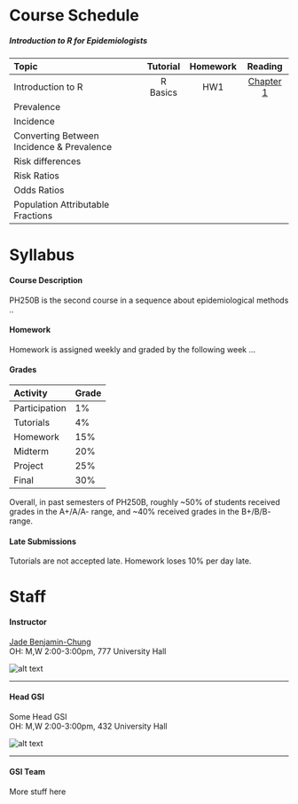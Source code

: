 # Course Schedule
##### Introduction to R for Epidemiologists

Topic | Tutorial  | Homework  | Reading
:--   | :-:       | :-:       | :-:    
Introduction to R | R Basics | HW1 | [Chapter 1](http://r4ds.had.co.nz/index.html)
Prevalence |||
Incidence |||
Converting Between Incidence & Prevalence |||
Risk differences |||
Risk Ratios |||
Odds Ratios |||
Population Attributable Fractions |||

# Syllabus

#### Course Description
PH250B is the second course in a sequence about epidemiological methods ..

#### Homework
Homework is assigned weekly and graded by the following week ...

#### Grades
Activity  | Grade
:---      | :---
Participation | 1%
Tutorials     | 4%
Homework      | 15%
Midterm       | 20%
Project       | 25%
Final         | 30%

Overall, in past semesters of PH250B, roughly ~50% of students received grades in the A+/A/A- range, and ~40% received grades in the B+/B/B- range.

#### Late Submissions
Tutorials are not accepted late. Homework loses 10% per day late.


# Staff
#### Instructor
[Jade Benjamin-Chung](mailto:jadebc@berkeley.edu)  
OH: M,W 2:00-3:00pm, 777 University Hall

![alt text](http://bbd.berkeley.edu/uploads/5/4/3/7/54378593/published/benjamin-chung-jade_1.jpeg?1507227294 "Jade")

***
#### Head GSI
Some Head GSI  
OH: M,W 2:00-3:00pm, 432 University Hall

![alt text](http://sph.berkeley.edu/sites/default/files/styles/faculty_profile_detail_page/public/colford_0.jpg?itok=9UJsJzQb "Jack")

***
#### GSI Team
More stuff here
